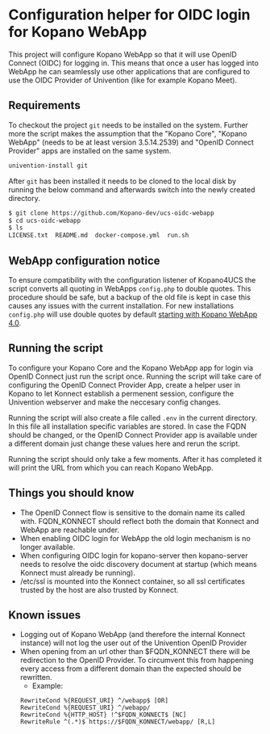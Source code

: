 # Configuration helper for OIDC login for Kopano WebApp

This project will configure Kopano WebApp so that it will use OpenID Connect (OIDC) for logging in. This means that once a user has logged into WebApp he can seamlessly use other applications that are configured to use the OIDC Provider of Univention (like for example Kopano Meet).

## Requirements

To checkout the project `git` needs to be installed on the system. Further more the script makes the assumption that the "Kopano Core", "Kopano WebApp" (needs to be at least version 3.5.14.2539) and "OpenID Connect Provider" apps are installed on the same system.

```bash
univention-install git
```

After `git` has been installed it needs to be cloned to the local disk by running the below command and afterwards switch into the newly created directory.

```bash
$ git clone https://github.com/Kopano-dev/ucs-oidc-webapp
$ cd ucs-oidc-webapp
$ ls
LICENSE.txt  README.md  docker-compose.yml  run.sh
```

## WebApp configuration notice

To ensure compatibility with the configuration listener of Kopano4UCS the script converts all quoting in WebApps `config.php` to double quotes. This procedure should be safe, but a backup of the old file is kept in case this causes any issues with the current installation. For new installations `config.php` will use double quotes by default [starting with Kopano WebApp 4.0](https://forum.kopano.io/topic/3070/webapp-config-php-double-quotes-consistency).

## Running the script

To configure your Kopano Core and the Kopano WebApp app for login via OpenID Connect just run the script once. Running the script will take care of configuring the OpenID Connect Provider App, create a helper user in Kopano to let Konnect establish a permenent session, configure the Univention webserver and make the neccesary config changes.

Running the script will also create a file called `.env` in the current directory. In this file all installation specific variables are stored. In case the FQDN should be changed, or the OpenID Connect Provider app is available under a different domain just change these values here and rerun the script.

Running the script should only take a few moments. After it has completed it will print the URL from which you can reach Kopano WebApp.

## Things you should know

- The OpenID Connect flow is sensitive to the domain name its called with. FQDN_KONNECT should reflect both the domain that Konnect and WebApp are reachable under.
- When enabling OIDC login for WebApp the old login mechanism is no longer available.
- When configuring OIDC login for kopano-server then kopano-server needs to resolve the oidc discovery document at startup (which means Konnect must already be running).
- /etc/ssl is mounted into the Konnect container, so all ssl certificates trusted by the host are also trusted by Konnect.

## Known issues

- Logging out of Kopano WebApp (and therefore the internal Konnect instance) will not log the user out of the Univention OpenID Provider
- When opening from an url other than $FQDN_KONNECT there will be redirection to the OpenID Provider. To circumvent this from happening every access from a different domain than the expected should be rewritten.
  - Example:
  ```
  RewriteCond %{REQUEST_URI} ^/webapp$ [OR]
  RewriteCond %{REQUEST_URI} ^/webapp/
  RewriteCond %{HTTP_HOST} !^$FQDN_KONNECT$ [NC]
  RewriteRule ^(.*)$ https://$FQDN_KONNECT/webapp/ [R,L]
```
